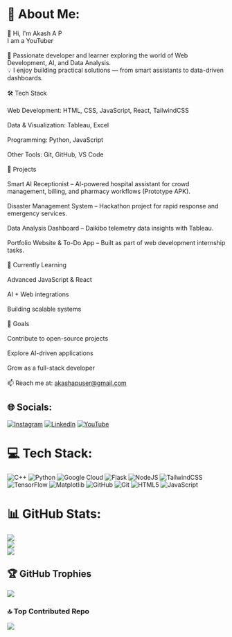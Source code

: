 # 💫 About Me:
👋 Hi, I'm Akash A P<br>I am a YouTuber<br><br>🚀 Passionate developer and learner exploring the world of Web Development, AI, and Data Analysis.<br>💡 I enjoy building practical solutions — from smart assistants to data-driven dashboards.<br><br>🛠️ Tech Stack<br><br>Web Development: HTML, CSS, JavaScript, React, TailwindCSS<br><br>Data & Visualization: Tableau, Excel<br><br>Programming: Python, JavaScript<br><br>Other Tools: Git, GitHub, VS Code<br><br>📌 Projects<br><br>Smart AI Receptionist – AI-powered hospital assistant for crowd management, billing, and pharmacy workflows (Prototype APK).<br><br>Disaster Management System – Hackathon project for rapid response and emergency services.<br><br>Data Analysis Dashboard – Daikibo telemetry data insights with Tableau.<br><br>Portfolio Website & To-Do App – Built as part of web development internship tasks.<br><br>🌱 Currently Learning<br><br>Advanced JavaScript & React<br><br>AI + Web integrations<br><br>Building scalable systems<br><br>🎯 Goals<br><br>Contribute to open-source projects<br><br>Explore AI-driven applications<br><br>Grow as a full-stack developer<br><br>📫 Reach me at: akashapuser@gmail.com


## 🌐 Socials:
[![Instagram](https://img.shields.io/badge/Instagram-%23E4405F.svg?logo=Instagram&logoColor=white)](https://instagram.com/https://www.instagram.com/akashh__ap?igsh=N3hsM3FzcnZzc2l0) [![LinkedIn](https://img.shields.io/badge/LinkedIn-%230077B5.svg?logo=linkedin&logoColor=white)](https://linkedin.com/in/https://www.linkedin.com/in/akash-ap-1262b235a?utm_source=share&utm_campaign=share_via&utm_content=profile&utm_medium=android_app) [![YouTube](https://img.shields.io/badge/YouTube-%23FF0000.svg?logo=YouTube&logoColor=white)](https://youtube.com/@https://youtube.com/@smartifyofficial-enriching?feature=shared) 

# 💻 Tech Stack:
![C++](https://img.shields.io/badge/c++-%2300599C.svg?style=for-the-badge&logo=c%2B%2B&logoColor=white) ![Python](https://img.shields.io/badge/python-3670A0?style=for-the-badge&logo=python&logoColor=ffdd54) ![Google Cloud](https://img.shields.io/badge/GoogleCloud-%234285F4.svg?style=for-the-badge&logo=google-cloud&logoColor=white) ![Flask](https://img.shields.io/badge/flask-%23000.svg?style=for-the-badge&logo=flask&logoColor=white) ![NodeJS](https://img.shields.io/badge/node.js-6DA55F?style=for-the-badge&logo=node.js&logoColor=white) ![TailwindCSS](https://img.shields.io/badge/tailwindcss-%2338B2AC.svg?style=for-the-badge&logo=tailwind-css&logoColor=white) ![TensorFlow](https://img.shields.io/badge/TensorFlow-%23FF6F00.svg?style=for-the-badge&logo=TensorFlow&logoColor=white) ![Matplotlib](https://img.shields.io/badge/Matplotlib-%23ffffff.svg?style=for-the-badge&logo=Matplotlib&logoColor=black) ![GitHub](https://img.shields.io/badge/github-%23121011.svg?style=for-the-badge&logo=github&logoColor=white) ![Git](https://img.shields.io/badge/git-%23F05033.svg?style=for-the-badge&logo=git&logoColor=white) ![HTML5](https://img.shields.io/badge/html5-%23E34F26.svg?style=for-the-badge&logo=html5&logoColor=white) ![JavaScript](https://img.shields.io/badge/javascript-%23323330.svg?style=for-the-badge&logo=javascript&logoColor=%23F7DF1E)
# 📊 GitHub Stats:
![](https://github-readme-stats.vercel.app/api?username=Akash4075&theme=radical&hide_border=false&include_all_commits=true&count_private=true)<br/>
![](https://nirzak-streak-stats.vercel.app/?user=Akash4075&theme=radical&hide_border=false)<br/>
![](https://github-readme-stats.vercel.app/api/top-langs/?username=Akash4075&theme=radical&hide_border=false&include_all_commits=true&count_private=true&layout=compact)

## 🏆 GitHub Trophies
![](https://github-profile-trophy.vercel.app/?username=Akash4075&theme=radical&no-frame=false&no-bg=true&margin-w=4)

### 🔝 Top Contributed Repo
![](https://github-contributor-stats.vercel.app/api?username=Akash4075&limit=5&theme=dark&combine_all_yearly_contributions=true)

<!-- Proudly created with GPRM ( https://gprm.itsvg.in ) -->
